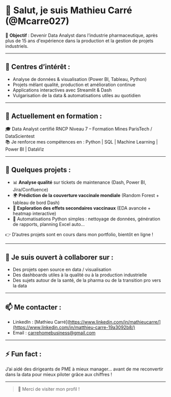 # 👋 Salut, je suis Mathieu Carré (@Mcarre027)

🎯 **Objectif** : Devenir Data Analyst dans l’industrie pharmaceutique, après plus de 15 ans d'expérience dans la production et la gestion de projets industriels.

---

## 👀 Centres d’intérêt :
- Analyse de données & visualisation (Power BI, Tableau, Python)
- Projets mêlant qualité, production et amélioration continue
- Applications interactives avec Streamlit & Dash
- Vulgarisation de la data & automatisations utiles au quotidien

---

## 🌱 Actuellement en formation :
🎓 Data Analyst certifié RNCP Niveau 7 – Formation Mines ParisTech / DataScientest  
📚 Je renforce mes compétences en : Python | SQL | Machine Learning | Power BI | DataViz

---

## 💼 Quelques projets :
- 📊 **Analyse qualité** sur tickets de maintenance (Dash, Power BI, Jira/Confluence)
- 🌍 **Prédiction de la couverture vaccinale mondiale** (Random Forest + tableau de bord Dash)
- 💉 **Exploration des effets secondaires vaccinaux** (EDA avancée + heatmap interactive)
- 🧹 Automatisations Python simples : nettoyage de données, génération de rapports, planning Excel auto…

👉 D’autres projets sont en cours dans mon portfolio, bientôt en ligne !

---

## 💞️ Je suis ouvert à collaborer sur :
- Des projets open source en data / visualisation
- Des dashboards utiles à la qualité ou à la production industrielle
- Des sujets autour de la santé, de la pharma ou de la transition pro vers la data

---

## 📫 Me contacter :
- LinkedIn : [Mathieu Carré](https://www.linkedin.com/in/mathieucarre/](https://www.linkedin.com/in/matthieu-carre-19a3092b8/)
- Email : carrehomebusiness@gmail.com

---

## ⚡ Fun fact :
J’ai aidé des dirigeants de PME à mieux manager… avant de me reconvertir dans la data pour mieux piloter grâce aux chiffres !

---

> 🚀 Merci de visiter mon profil !
